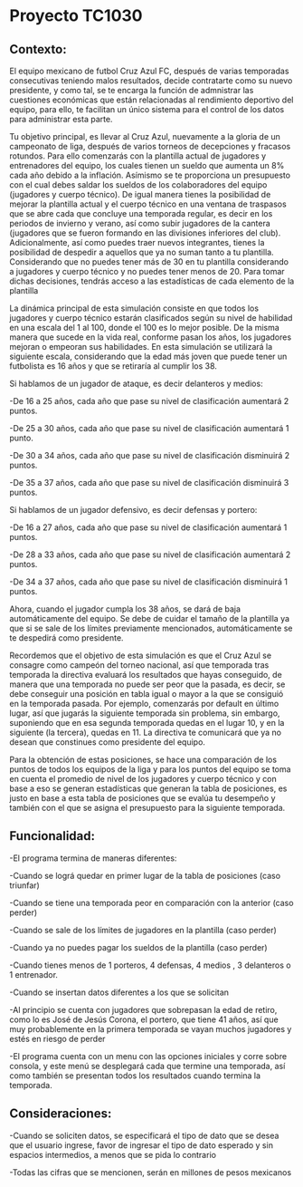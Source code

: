 # Proyecto TC1030
## Contexto:
El equipo mexicano de futbol Cruz Azul FC, después de varias temporadas consecutivas teniendo malos resultados, decide contratarte como su nuevo presidente, y como tal, se te encarga la función de admnistrar las cuestiones económicas que están relacionadas al rendimiento deportivo del equipo, para ello, te facilitan un único sistema para el control de los datos para administrar esta parte. 

Tu objetivo principal, es llevar al Cruz Azul, nuevamente a la gloria de un campeonato de liga, después de varios torneos de decepciones y fracasos rotundos. Para ello comenzarás con la plantilla actual de jugadores y entrenadores del equipo, los cuales tienen un sueldo que aumenta un 8% cada año debido a la inflación. Asímismo se te proporciona un presupuesto con el cual debes saldar los sueldos de los colaboradores del equipo (jugadores y cuerpo técnico). De igual manera tienes la posibilidad de mejorar la plantilla actual y el cuerpo técnico en una ventana de traspasos que se abre cada que concluye una temporada regular, es decir en los periodos de invierno y verano, así como subir jugadores de la cantera (jugadores que se fueron formando en las divisiones inferiores del club). Adicionalmente, así como puedes traer nuevos integrantes, tienes la posibilidad de despedir a aquellos que ya no suman tanto a tu plantilla. Considerando que no puedes tener más de 30 en tu plantilla considerando a jugadores y cuerpo técnico y no puedes tener menos de 20. Para tomar dichas decisiones, tendrás acceso a las estadísticas de cada elemento de la plantilla

La dinámica principal de esta simulación consiste en que todos los jugadores y cuerpo técnico estarán clasificados según su nivel de habilidad en una escala del 1 al 100, donde el 100 es lo mejor posible. De la misma manera que sucede en la vida real, conforme pasan los años, los jugadores mejoran o empeoran sus habilidades. En esta simulación se utilizará la siguiente escala, considerando que la edad más joven que puede tener un futbolista es 16 años y que se retiraría al cumplir los 38.

Si hablamos de un jugador de ataque, es decir delanteros y medios:

-De 16 a 25 años, cada año que pase su nivel de clasificación aumentará 2 puntos.

-De 25 a 30 años, cada año que pase su nivel de clasificación aumentará 1 punto.

-De 30 a 34 años, cada año que pase su nivel de clasificación disminuirá 2 puntos.

-De 35 a 37 años, cada año que pase su nivel de clasificación disminuirá 3 puntos.

Si hablamos de un jugador defensivo, es decir defensas y portero:

-De 16 a 27 años, cada año que pase su nivel de clasificación aumentará 1 puntos.

-De 28 a 33 años, cada año que pase su nivel de clasificación aumentará 2 puntos.

-De 34 a 37 años, cada año que pase su nivel de clasificación disminuirá 1 puntos.

Ahora, cuando el jugador cumpla los 38 años, se dará de baja automáticamente del equipo. Se debe de cuidar el tamaño de la plantilla ya que si se sale de los límites previamente mencionados, automáticamente se te despedirá como presidente.

Recordemos que el objetivo de esta simulación es que el Cruz Azul se consagre como campeón del torneo nacional, así que temporada tras temporada la directiva evaluará los resultados que hayas conseguido, de manera que una temporada no puede ser peor que la pasada, es decir, se debe conseguir una posición en tabla igual o mayor a la que se consiguió en la temporada pasada. Por ejemplo, comenzarás por default en último lugar, así que jugarás la siguiente temporada sin problema, sin embargo, suponiendo que en esa segunda temporada quedas en el lugar 10, y en la siguiente (la tercera), quedas en 11. La directiva te comunicará que ya no desean que constinues como presidente del equipo.

Para la obtención de estas posiciones, se hace una comparación de los puntos de todos los equipos de la liga y para los puntos del equipo se toma en cuenta el promedio de nivel de los jugadores y cuerpo técnico y con base a eso se generan estadísticas que generan la tabla de posiciones, es justo en base a esta tabla de posiciones que se evalúa tu desempeño y también con el que se asigna el presupuesto para la siguiente temporada.

## Funcionalidad:
-El programa termina de maneras diferentes:
  
  -Cuando se lográ quedar en primer lugar de la tabla de posiciones (caso triunfar)
  
  -Cuando se tiene una temporada peor en comparación con la anterior (caso perder)
  
  -Cuando se sale de los límites de jugadores en la plantilla (caso perder)
  
  -Cuando ya no puedes pagar los sueldos de la plantilla (caso perder)
  
  -Cuando tienes menos de 1 porteros, 4 defensas, 4 medios , 3 delanteros o 1 entrenador.
  
  -Cuando se insertan datos diferentes a los que se solicitan

-Al principio se cuenta con jugadores que sobrepasan la edad de retiro, como lo es José de Jesús Corona, el portero, que tiene 41 años, así que muy probablemente en la primera temporada se vayan muchos jugadores y estés en riesgo de perder

-El programa cuenta con un menu con las opciones iniciales y corre sobre consola, y este menú se desplegará cada que termine una temporada, así como también se presentan todos los resultados cuando termina la temporada.


## Consideraciones:
-Cuando se soliciten datos, se especificará el tipo de dato que se desea que el usuario ingrese, favor de ingresar el tipo de dato esperado y sin espacios intermedios, a menos que se pida lo contrario

-Todas las cifras que se mencionen, serán en millones de pesos mexicanos



